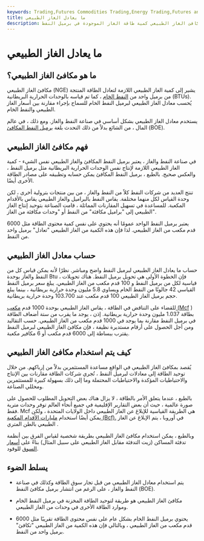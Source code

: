 ```yaml
---
keywords: Trading,Futures Commodities Trading,Energy Trading,Futures and Commodities Trading
title: ما يعادل الغاز الطبيعي
description: يقيس مكافئ الغاز الطبيعي كمية طاقة الغاز الموجودة في برميل النفط.
---
```


# ما يعادل الغاز الطبيعي
## ما هو مكافئ الغاز الطبيعي؟

مكافئ الغاز الطبيعي (NGE) يشير إلى كمية الغاز الطبيعي اللازمة لتعادل الطاقة المنتجة من برميل واحد من [النفط الخام](/crude-oil) ، كما تم قياسه بالوحدات الحرارية البريطانية (BTUs). يُحسب معادل الغاز الطبيعي لبرميل النفط الخام للسماح بإجراء مقارنة بين أسعار الغاز الطبيعي والنفط الخام.

يستخدم معادل الغاز الطبيعي بشكل أساسي في صناعة النفط والغاز. ومع ذلك ، في عالم المال ، من الشائع بدلاً من ذلك التحدث بلغة [برميل النفط المكافئ](/barrelofoilequivalent) (BOE).

## فهم مكافئ الغاز الطبيعي

في صناعة النفط والغاز ، يعتبر برميل النفط المكافئ والغاز الطبيعي نفس الشيء - كمية الغاز الطبيعي اللازمة لإنتاج نفس الوحدات الحرارية البريطانية مثل برميل النفط ، والعكس صحيح. بالطبع ، برميل النفط المكافئ يمكن حسابه وتطبيقه على مصادر الطاقة الأخرى أيضًا.

تنتج العديد من شركات النفط كلاً من النفط والغاز ، من بين منتجات بترولية أخرى ، لكن وحدة القياس لكل منهما مختلفة. يقاس النفط بالبراميل والغاز الطبيعي يقاس بالأقدام المكعبة. للمساعدة في تسهيل المقارنات المماثلة ، قامت الصناعة بتوحيد إنتاج الغاز الطبيعي إلى "براميل مكافئة" من النفط أو "وحدات مكافئة من الغاز".

يعتبر برميل النفط الواحد عمومًا أنه يحتوي على نفس كمية محتوى الطاقة مثل 6000 قدم مكعب من الغاز الطبيعي. لذا فإن هذه الكمية من الغاز الطبيعي "تعادل" برميل واحد من النفط.

## حساب معادل الغاز الطبيعي

حساب ما يعادل الغاز الطبيعي لبرميل النفط واضح ومباشر. نظرًا لأنه يمكن قياس كل من النفط والغاز بوحدة Btu ، فإن الخطوة الأولى هي تحويل برميل النفط. هناك تحويلات قياسية لكل من برميل النفط و 100 قدم مكعب من الغاز الطبيعي. يبلغ سعر برميل النفط القياسي 42 جالونًا من النفط الخام ويساوي 5.8 مليون وحدة حرارية بريطانية ، بينما يبلغ حجم برميل الغاز الطبيعي 100 قدم مكعب عند 103.700 وحدة حرارية بريطانية.

للقضاء على التناقض في الطاقة ، يقاس الغاز الطبيعي بوحدة 1000 قدم [مكعب (Mcf](/mcf) ) بطاقة 1.037 مليون وحدة حرارية بريطانية. إذن ، يوجد ما يقرب من ستة أضعاف الطاقة في برميل النفط مقارنة بما يوجد في 1000 قدم مكعب من الغاز الطبيعي. حسب التقاليد ومن أجل الحصول على أرقام مستديرة نظيفة ، فإن مكافئ الغاز الطبيعي لبرميل النفط يقترب ببساطة إلى 6000 قدم مكعب أو 6 مكافير مكعبة.

## كيف يتم استخدام مكافئ الغاز الطبيعي

يُقصد بمكافئ الغاز الطبيعي في الواقع مساعدة المستثمرين بدلاً من إرباكهم. من خلال توحيد الطاقة إلى معادلات لبرميل النفط ، تُجري شركات الطاقة مقارنات بين الإنتاج والاحتياطيات المؤكدة والاحتياطيات المحتملة وما إلى ذلك بسهولة كبيرة للمستثمرين ومحللي الصناعة.

بالطبع ، عندما يتعلق الأمر بالطاقة ، لا يزال هناك بعض التحويل المطلوب للحصول على صورة عالمية ، حيث أن بعض التقارير الإقليمية في جميع أنحاء العالم توفر وحدات مترية فقط. Mcf هي الطريقة القياسية للإبلاغ عن الغاز الطبيعي داخل الولايات المتحدة ، ولكن يمكن أيضًا استخدام [مليارات الأقدام المكعبة (Bcf).](/billions-of-cubic-feet-equivalent-bcfe) في أوروبا ، يتم الإبلاغ عن الغاز الطبيعي بالطن المتري .

وبالطبع ، يمكن استخدام مكافئ الغاز الطبيعي بطريقة شخصية لقياس الفرق بين أنظمة تدفئة المساكن (زيت التدفئة مقابل الغاز الطبيعي على سبيل المثال) بناءً على [أسعار السوق](/market-price) للوقود.

## يسلط الضوء

- يتم استخدام معادل الغاز الطبيعي من قبل تجار سوق الطاقة وكذلك في صناعة النفط والغاز ، على الرغم من انتشار برميل مكافئ النفط (BOE).

- مكافئ الغاز الطبيعي هو طريقة لتوحيد الطاقة المخزنة في برميل النفط الخام وموارد الطاقة الأخرى في وحدات من الغاز الطبيعي.

- يحتوي برميل النفط الخام بشكل عام على نفس محتوى الطاقة تقريبًا مثل 6000 قدم مكعب من الغاز الطبيعي ، وبالتالي فإن هذه الكمية من الغاز الطبيعي "تكافئ" برميل واحد من النفط.

